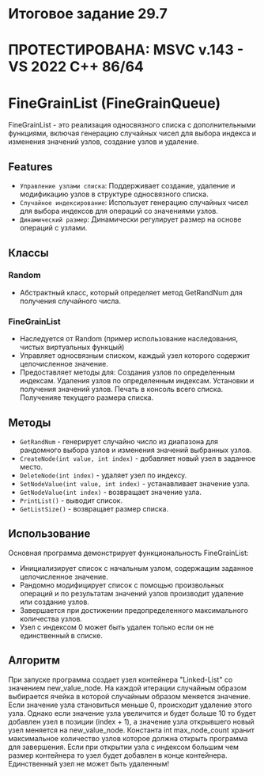 # Итоговое задание 29.7

# ПРОТЕСТИРОВАНА: MSVC v.143 - VS 2022 C++ 86/64

# FineGrainList (FineGrainQueue)

FineGrainList - это реализация односвязного списка с дополнительными функциями,
включая генерацию случайных чисел для выбора индекса и изменения значений узлов,
создание узлов и удаление.


## Features

- `Управление узлами списка`: Поддерживает создание, удаление и модификацию узлов в
  структуре односвязного списка.
- `Случайное индексирование`: Использует генерацию случайных чисел для выбора
  индексов для операций со значениями узлов.
- `Динамический размер`: Динамически регулирует размер на основе операций с узлами.

## Классы

### Random

- Абстрактный класс, который определяет метод GetRandNum для получения случайного числа.

### FineGrainList

- Наследуется от Random (пример использование наследования, чистых виртуальных функцый)
- Управляет односвязным списком, каждый узел которого содержит целочисленное значение.
- Предоставляет методы для:
    Создания узлов по определенным индексам.
    Удаления узлов по определенным индексам.
    Установки и получения значений узлов.
    Печать в консоль всего списка.
    Полученияе текущего размера списка.

## Методы

- `GetRandNum` - генерирует случайно число из диапазона для рандомного выбора узлов
  и изменения значений выбранных узлов.
- `CreateNode(int value, int index)` - добавляет новый узел в заданное место.
- `DeleteNode(int index)` - удаляет узел по индексу.
- `SetNodeValue(int value, int index)` - устанавливает значение узла.
- `GetNodeValue(int index)` - возвращает значение узла.
- `PrintList()` - выводит список.
- `GetListSize()` - возвращает размер списка.

## Использование

Основная программа демонстрирует функциональность FineGrainList:
- Инициализирует список с начальным узлом, содержащим заданное целочисленное значение.
- Рандомно модифицирует список с помощью произвольных операций и по результатам 
  значений узлов производит удаление или создание узлов.
- Завершается при достижении предопределенного максимального количества узлов.
- Узел с индексом 0 может быть удален только если он не единственный в списке.

## Алгоритм

 При запуске программа создает узел контейнера "Linked-List" со значением
 new_value_node. На каждой итерации случайным образом выбирается ячейка в
 которой случайным образом меняется значение. Если значение узла становиться
 меньше 0, происходит удаление этого узла. Однако если значение узла увеличится
 и будет больше 10 то будет добавлен узел в позиции (index + 1), а значение 
 узла открывшего новый узел меняется на new_value_node.
 Константа int max_node_count хранит максимальное количество узлов которое
 должна открыть программа для завершения.
 Если при открытии узла с индексом большим чем размер контейнера то узел будет
 добавлен в конце контейнера.
 Единственный узел не может быть удаленным!
 
